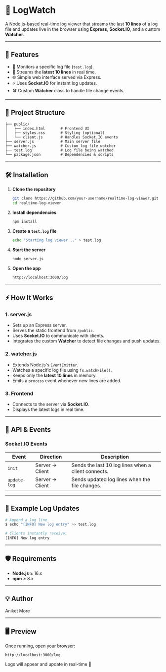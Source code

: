 # 📜 LogWatch

A Node.js-based real-time log viewer that streams the last **10 lines** of a log file and updates live in the browser using **Express**, **Socket.IO**, and a custom **Watcher**.

---

## 🚀 Features

- 📄 Monitors a specific log file (`test.log`).
- 🔄 Streams the **latest 10 lines** in real time.
- 🌐 Simple web interface served via Express.
- ⚡ Uses **Socket.IO** for instant log updates.
- 🛠 Custom **Watcher** class to handle file change events.

---

## 📂 Project Structure

```
├── public/
│   ├── index.html       # Frontend UI
│   ├── styles.css       # Styling (optional)
│   └── client.js        # Handles Socket.IO events
├── server.js            # Main server file
├── watcher.js           # Custom log file watcher
├── test.log             # Log file being watched
└── package.json         # Dependencies & scripts
```

---

## 🛠 Installation

1. **Clone the repository**
   ```bash
   git clone https://github.com/your-username/realtime-log-viewer.git
   cd realtime-log-viewer
   ```

2. **Install dependencies**
   ```bash
   npm install
   ```

3. **Create a `test.log` file**
   ```bash
   echo "Starting log viewer..." > test.log
   ```

4. **Start the server**
   ```bash
   node server.js
   ```

5. **Open the app**
   ```
   http://localhost:3000/log
   ```

---

## ⚡ How It Works

### **1. server.js**
- Sets up an Express server.
- Serves the static frontend from `/public`.
- Uses **Socket.IO** to communicate with clients.
- Integrates the custom **Watcher** to detect file changes and push updates.

### **2. watcher.js**
- Extends Node.js's `EventEmitter`.
- Watches a specific log file using `fs.watchFile()`.
- Keeps only the **latest 10 lines** in memory.
- Emits a `process` event whenever new lines are added.

### **3. Frontend**
- Connects to the server via **Socket.IO**.
- Displays the latest logs in real time.

---

## 🔧 API & Events

### **Socket.IO Events**

| Event          | Direction  | Description                              |
|---------------|-----------|------------------------------------------|
| `init`        | Server → Client | Sends the last 10 log lines when a client connects. |
| `update-log`  | Server → Client | Sends updated log lines when the file changes. |

---

## 📌 Example Log Updates

```bash
# Append a log line
$ echo "[INFO] New log entry" >> test.log

# Clients instantly receive:
[INFO] New log entry
```

---

## 🛡️ Requirements

- **Node.js** ≥ 16.x
- **npm** ≥ 8.x

---

## 💡 Author
Aniket More 

---

## 🖥️ Preview
Once running, open your browser:
```
http://localhost:3000/log
```

Logs will appear and update in real-time 🚀

